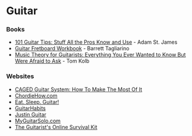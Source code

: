 # Guitar

### Books

* [101 Guitar Tips: Stuff All the Pros Know and Use](https://smile.amazon.co.uk/dp/0634053418/) - Adam St. James
* [Guitar Fretboard Workbook](https://smile.amazon.co.uk/dp/0634049011) - Barrett Tagliarino
* [Music Theory for Guitarists: Everything You Ever Wanted to Know But Were Afraid to Ask](https://smile.amazon.co.uk/dp/B00M0DCMEC) - Tom Kolb

### Websites

* [CAGED Guitar System: How To Make The Most Of It](https://www.cagedguitarsystem.net/)
* [ChordieHow.com](https://chordiehow.com/)
* [Eat. Sleep. Guitar!](https://eatsleepguitar.com/)
* [GuitarHabits](https://www.guitarhabits.com/)
* [Justin Guitar](https://www.justinguitar.com/)
* [MyGuitarSolo.com](http://www.myguitarsolo.com/)
* [The Guitarist's Online Survival Kit](https://gosk.com/)

